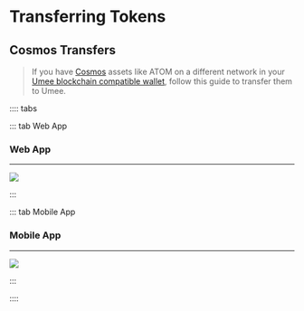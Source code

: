 # Transferring Tokens

## Cosmos Transfers

> If you have [Cosmos](/learn-the-basics/cosmos-basics/what-is-cosmos) assets like ATOM on a different network in your [Umee blockchain compatible wallet](/users/getting-started/creating-wallet), follow this guide to transfer them to Umee.

:::: tabs

::: tab Web App

### Web App

****

![](/bg/transfer-assets-on.gif)

:::

::: tab Mobile App

### Mobile App

****

![](/bg/mobile-transfer.gif)

:::

::::
